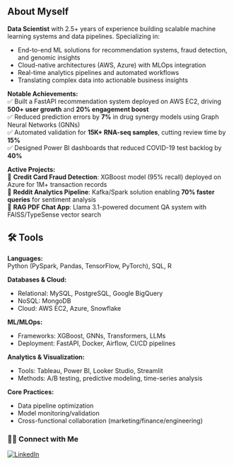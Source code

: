 ## About Myself

**Data Scientist** with 2.5+ years of experience building scalable machine learning systems and data pipelines. Specializing in:  
- End-to-end ML solutions for recommendation systems, fraud detection, and genomic insights  
- Cloud-native architectures (AWS, Azure) with MLOps integration  
- Real-time analytics pipelines and automated workflows  
- Translating complex data into actionable business insights  

**Notable Achievements:**  
✅ Built a FastAPI recommendation system deployed on AWS EC2, driving **500+ user growth** and **20% engagement boost**  
✅ Reduced prediction errors by **7%** in drug synergy models using Graph Neural Networks (GNNs)  
✅ Automated validation for **15K+ RNA-seq samples**, cutting review time by **15%**  
✅ Designed Power BI dashboards that reduced COVID-19 test backlog by **40%**  

**Active Projects:**  
🔭 **Credit Card Fraud Detection**: XGBoost model (95% recall) deployed on Azure for 1M+ transaction records  
🔭 **Reddit Analytics Pipeline**: Kafka/Spark solution enabling **70% faster queries** for sentiment analysis  
🔭 **RAG PDF Chat App**: Llama 3.1-powered document QA system with FAISS/TypeSense vector search  

## 🛠️ Tools  

**Languages:**  
Python (PySpark, Pandas, TensorFlow, PyTorch), SQL, R  

**Databases & Cloud:**  
- Relational: MySQL, PostgreSQL, Google BigQuery  
- NoSQL: MongoDB  
- Cloud: AWS EC2, Azure, Snowflake  

**ML/MLOps:**  
- Frameworks: XGBoost, GNNs, Transformers, LLMs  
- Deployment: FastAPI, Docker, Airflow, CI/CD pipelines  

**Analytics & Visualization:**  
- Tools: Tableau, Power BI, Looker Studio, Streamlit  
- Methods: A/B testing, predictive modeling, time-series analysis  

**Core Practices:**  
- Data pipeline optimization  
- Model monitoring/validation  
- Cross-functional collaboration (marketing/finance/engineering)  


### 👋🏻 Connect with Me
[![LinkedIn](https://img.shields.io/badge/LinkedIn-0e76a8?style=for-the-badge&logo=LinkedIn&logoColor=white)](https://www.linkedin.com/in/nitanshu-joshi-ds/)

